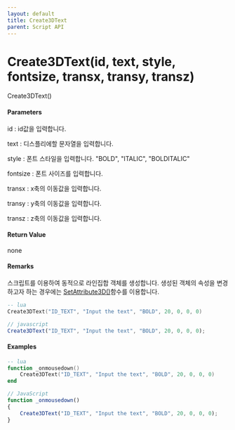 ```yaml
---
layout: default
title: Create3DText
parent: Script API
---
```

# Create3DText\(id, text, style, fontsize, transx, transy, transz\)

Create3DText\(\)

#### Parameters

id : id값을 입력합니다.

text : 디스플리에할 문자열을 입력합니다.

style : 폰트 스타일을 입력합니다. "BOLD", "ITALIC", "BOLDITALIC"

fontsize : 폰트 사이즈를 입력합니다.

transx : x축의 이동값을 입력합니다.

transy : y축의 이동값을 입력합니다.

transz :  z축의 이동값을 입력합니다.

#### Return Value

none

#### Remarks

스크립트를 이용하여 동적으로 라인집합 객체를 생성합니다. 생성된 객체의 속성을 변경하고자 하는 경우에는 [SetAttribute3D\(\)](./enusscriptapi_setattribute3d.md)함수를 이용합니다.

```lua
-- lua
Create3DText("ID_TEXT", "Input the text", "BOLD", 20, 0, 0, 0)
```

```js
// javascript
Create3DText("ID_TEXT", "Input the text", "BOLD", 20, 0, 0, 0);
```

#### 

#### Examples

```lua
-- lua
function _onmousedown()
    Create3DText("ID_TEXT", "Input the text", "BOLD", 20, 0, 0, 0)
end
```

```js
// JavaScript
function _onmousedown()
{    
    Create3DText("ID_TEXT", "Input the text", "BOLD", 20, 0, 0, 0);
}
```



